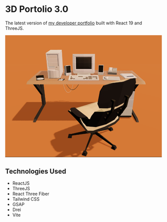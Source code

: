# 3D Portolio 3.0
The latest version of [my developer portfolio](https://seancurrlin.com/) built with React 19 and ThreeJS.

![banner_image](public/images/portfolio3.png)

## Technologies Used
* ReactJS
* ThreeJS
* React Three Fiber
* Tailwind CSS
* GSAP
* Drei
* Vite